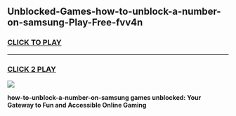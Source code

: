 
## Unblocked-Games-how-to-unblock-a-number-on-samsung-Play-Free-fvv4n
<h3>
<a href="https://premium76.site?title=how-to-unblock-a-number-on-samsung&ref=21A">CLICK TO PLAY</a></h3>
<hr>

<h3>
<a href="https://premium76.site?title=how-to-unblock-a-number-on-samsung&ref=21A">CLICK 2 PLAY</a>
  
</h3>

<a href="https://premium76.site?title=how-to-unblock-a-number-on-samsung&ref=21A"><img src="https://clearcache.store/games.png"></a>


**how-to-unblock-a-number-on-samsung games unblocked: Your Gateway to Fun and Accessible Online Gaming**
